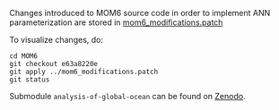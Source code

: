 Changes introduced to MOM6 source code in order to implement ANN parameterization are stored in [mom6_modifications.patch](https://github.com/m2lines/ANN-momentum-mesoscale/blob/main/src/mom6_modifications.patch)

To visualize changes, do:
```
cd MOM6
git checkout e63a8220e
git apply ../mom6_modifications.patch
git status
```

Submodule `analysis-of-global-ocean` can be found on [Zenodo](https://doi.org/10.5281/zenodo.15307083).

